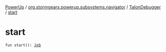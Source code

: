 [PowerUp](../../index.md) / [org.stormgears.powerup.subsystems.navigator](../index.md) / [TalonDebugger](index.md) / [start](./start.md)

# start

`fun start(): `[`Job`](https://kotlin.github.io/kotlinx.coroutines/kotlinx-coroutines-core/kotlinx.coroutines.experimental/-job/index.html)